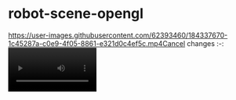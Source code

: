 # robot-scene-opengl



https://user-images.githubusercontent.com/62393460/184337670-1c45287a-c0e9-4f05-8861-e321d0c4ef5c.mp4Cancel changes
:-: 
<video src='[video1.mov](https://user-images.githubusercontent.com/62393460/184337670-1c45287a-c0e9-4f05-8861-e321d0c4ef5c.mp4)' width=180/> 
